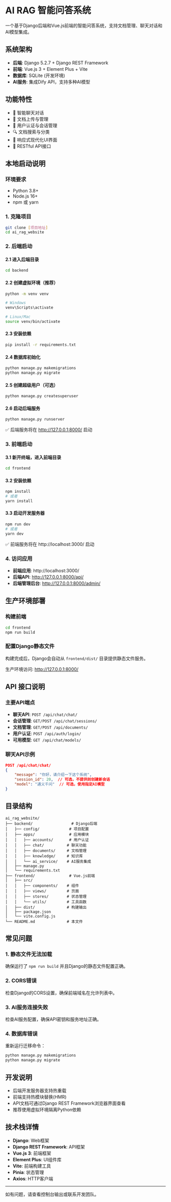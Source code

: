 # AI RAG 智能问答系统

一个基于Django后端和Vue.js前端的智能问答系统，支持文档管理、聊天对话和AI模型集成。

## 系统架构

- **后端**: Django 5.2.7 + Django REST Framework
- **前端**: Vue.js 3 + Element Plus + Vite
- **数据库**: SQLite (开发环境)
- **AI服务**: 集成Dify API，支持多种AI模型

## 功能特性

- 🤖 智能聊天对话
- 📄 文档上传与管理 
- 👤 用户认证与会话管理
- 🔍 文档搜索与分类
- 📱 响应式现代化UI界面
- 🔗 RESTful API接口

## 本地启动说明

### 环境要求

- Python 3.8+
- Node.js 16+
- npm 或 yarn

### 1. 克隆项目

```bash
git clone [项目地址]
cd ai_rag_website
```

### 2. 后端启动

#### 2.1 进入后端目录
```bash
cd backend
```

#### 2.2 创建虚拟环境（推荐）
```bash
python -m venv venv

# Windows
venv\Scripts\activate

# Linux/Mac
source venv/bin/activate
```

#### 2.3 安装依赖
```bash
pip install -r requirements.txt
```

#### 2.4 数据库初始化
```bash
python manage.py makemigrations
python manage.py migrate
```

#### 2.5 创建超级用户（可选）
```bash
python manage.py createsuperuser
```

#### 2.6 启动后端服务
```bash
python manage.py runserver
```

✅ 后端服务将在 http://127.0.0.1:8000/ 启动

### 3. 前端启动

#### 3.1 新开终端，进入前端目录
```bash
cd frontend
```

#### 3.2 安装依赖
```bash
npm install
# 或者
yarn install
```

#### 3.3 启动开发服务器
```bash
npm run dev
# 或者
yarn dev
```

✅ 前端服务将在 http://localhost:3000/ 启动

### 4. 访问应用

- **前端应用**: http://localhost:3000/
- **后端API**: http://127.0.0.1:8000/api/
- **后端管理后台**: http://127.0.0.1:8000/admin/

## 生产环境部署

### 构建前端
```bash
cd frontend
npm run build
```

### 配置Django静态文件
构建完成后，Django会自动从 `frontend/dist/` 目录提供静态文件服务。

生产环境访问: http://127.0.0.1:8000/

## API 接口说明

### 主要API端点

- **聊天API**: `POST /api/chat/chat/`
- **会话管理**: `GET/POST /api/chat/sessions/`
- **文档管理**: `GET/POST /api/documents/`
- **用户认证**: `POST /api/auth/login/`
- **可用模型**: `GET /api/chat/models/`

### 聊天API示例

```json
POST /api/chat/chat/
{
    "message": "你好，请介绍一下这个系统",
    "session_id": 20,  // 可选，不提供则创建新会话
    "model": "通义千问"  // 可选，使用指定AI模型
}
```

## 目录结构

```
ai_rag_website/
├── backend/                 # Django后端
│   ├── config/             # 项目配置
│   ├── apps/               # 应用模块
│   │   ├── accounts/       # 用户认证
│   │   ├── chat/          # 聊天功能
│   │   ├── documents/     # 文档管理
│   │   ├── knowledge/     # 知识库
│   │   └── ai_service/    # AI服务集成
│   ├── manage.py
│   └── requirements.txt
├── frontend/               # Vue.js前端
│   ├── src/
│   │   ├── components/    # 组件
│   │   ├── views/         # 页面
│   │   ├── stores/        # 状态管理
│   │   └── utils/         # 工具函数
│   ├── dist/              # 构建输出
│   ├── package.json
│   └── vite.config.js
└── README.md              # 本文件
```

## 常见问题

### 1. 静态文件无法加载
确保运行了 `npm run build` 并且Django的静态文件配置正确。

### 2. CORS错误
检查Django的CORS设置，确保前端域名在允许列表中。

### 3. AI服务连接失败
检查AI服务配置，确保API密钥和服务地址正确。

### 4. 数据库错误
重新运行迁移命令：
```bash
python manage.py makemigrations
python manage.py migrate
```

## 开发说明

- 后端开发服务器支持热重载
- 前端支持热模块替换(HMR)
- API文档可通过Django REST Framework浏览器界面查看
- 推荐使用虚拟环境隔离Python依赖

## 技术栈详情

- **Django**: Web框架
- **Django REST Framework**: API框架
- **Vue.js 3**: 前端框架
- **Element Plus**: UI组件库
- **Vite**: 前端构建工具
- **Pinia**: 状态管理
- **Axios**: HTTP客户端

---

如有问题，请查看控制台输出或联系开发团队。